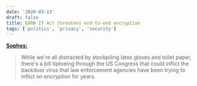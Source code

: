 ```yaml
---
date: '2020-03-13'
draft: false
title: EARN IT Act threatens end-to-end encryption
tags: ['politics', 'privacy', 'security']
---
```


**[Sophos:](https://nakedsecurity.sophos.com/2020/03/13/earn-it-act-threatens-end-to-end-encryption/)**

> While we're all distracted by stockpiling latex gloves and toilet paper, there's a bill tiptoeing through the US Congress that could inflict the backdoor virus that law enforcement agencies have been trying to inflict on encryption for years.<!-- excerpt -->
